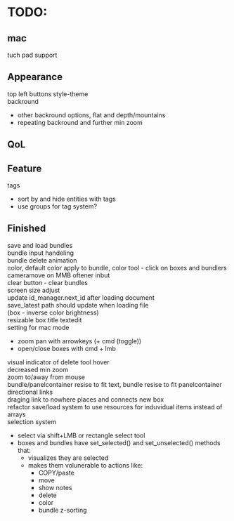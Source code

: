 # TODO:

## mac  
tuch pad support  

## Appearance  
top left buttons style-theme  
backround  
- other backround options, flat and depth/mountains  
- repeating backround and further min zoom  

## QoL

## Feature
tags  
- sort by and hide entities with tags  
- use groups for tag system?  

## Finished
save and load bundles  
bundle input handeling  
bundle delete animation  
color, default color apply to bundle, color tool - click on boxes and bundlers  
cameramove on MMB oftener inbut  
clear button - clear bundles  
screen size adjust  
update id_manager.next_id after loading document  
save_latest path should update when loading file  
(box - inverse color brightness)  
resizable box title textedit  
setting for mac mode  
- zoom pan with arrowkeys (+ cmd (toggle))  
- open/close boxes with cmd + lmb  

visual indicator of delete tool hover  
decreased min zoom  
zoom to/away from mouse  
bundle/panelcontainer resise to fit text, bundle resise to fit panelcontainer  
directional links  
draging link to nowhere places and connects new box  
refactor save/load system to use resources for induvidual items instead of arrays  
selection system  
- select via shift+LMB or rectangle select tool  
- boxes and bundles have set_selected() and set_unselected() methods that:  
  - visualizes they are selected  
  - makes them volunerable to actions like:  
	- COPY/paste  
	- move 
	- show notes 
	- delete  
	- color  
	- bundle z-sorting  
  
